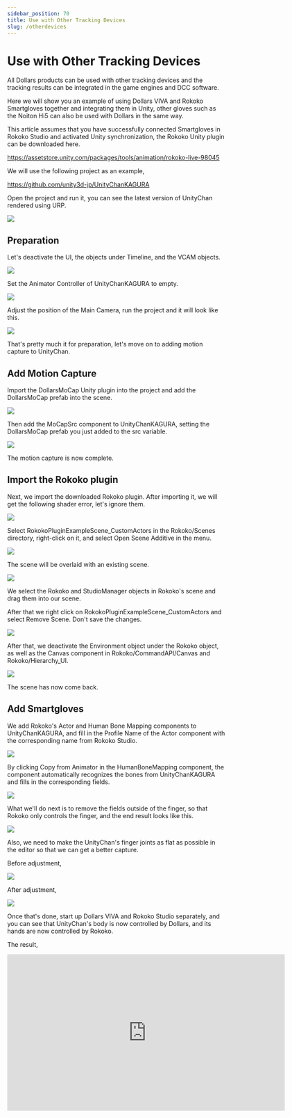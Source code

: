 ```yaml
---
sidebar_position: 70
title: Use with Other Tracking Devices
slug: /otherdevices
---
```


# Use with Other Tracking Devices

All Dollars products can be used with other tracking devices and the tracking results can be integrated in the game engines and DCC software.

Here we will show you an example of using Dollars VIVA and Rokoko Smartgloves together and integrating them in Unity, other gloves such as the Noiton Hi5 can also be used with Dollars in the same way.

This article assumes that you have successfully connected Smartgloves in Rokoko Studio and activated Unity synchronization, the Rokoko Unity plugin can be downloaded here.

https://assetstore.unity.com/packages/tools/animation/rokoko-live-98045

We will use the following project as an example,

https://github.com/unity3d-jp/UnityChanKAGURA

Open the project and run it, you can see the latest version of UnityChan rendered using URP.

![](../img/image.png#center)

## Preparation

Let's deactivate the UI, the objects under Timeline, and the VCAM objects.

![](../img/image2.png#center)

Set the Animator Controller of UnityChanKAGURA to empty.

![](../img/image3.png#center)

Adjust the position of the Main Camera, run the project and it will look like this.

![](../img/image4.png#center)

That's pretty much it for preparation, let's move on to adding motion capture to UnityChan.

## Add Motion Capture

Import the DollarsMoCap Unity plugin into the project and add the DollarsMoCap prefab into the scene.

![](../img/image5.png#center)

Then add the MoCapSrc component to UnityChanKAGURA, setting the DollarsMoCap prefab you just added to the src variable.

![](../img/image6.png#center)

The motion capture is now complete.

## Import the Rokoko plugin

Next, we import the downloaded Rokoko plugin. After importing it, we will get the following shader error, let's ignore them.

![](../img/image7.png#center)

Select RokokoPluginExampleScene_CustomActors in the Rokoko/Scenes directory, right-click on it, and select Open Scene Additive in the menu.

![](../img/image8.png#center)

The scene will be overlaid with an existing scene.

![](../img/image9.png#center)

We select the Rokoko and StudioManager objects in Rokoko's scene and drag them into our scene.

After that we right click on RokokoPluginExampleScene_CustomActors and select Remove Scene. Don't save the changes.

![](../img/image10.png#center)

After that, we deactivate the Environment object under the Rokoko object, as well as the Canvas component in Rokoko/CommandAPI/Canvas and Rokoko/Hierarchy_UI.

![](../img/image11.png#center)

The scene has now come back.

## Add Smartgloves

We add Rokoko's Actor and Human Bone Mapping components to UnityChanKAGURA, and fill in the Profile Name of the Actor component with the corresponding name from Rokoko Studio.

![](../img/image12.png#center)

By clicking Copy from Animator in the HumanBoneMapping component, the component automatically recognizes the bones from UnityChanKAGURA and fills in the corresponding fields.

![](../img/image13.png#center)

What we'll do next is to remove the fields outside of the finger, so that Rokoko only controls the finger, and the end result looks like this.

![](../img/image14.png#center)

Also, we need to make the UnityChan's finger joints as flat as possible in the editor so that we can get a better capture.

Before adjustment,

![](../img/image15.png#center)

After adjustment,

![](../img/image16.png#center)

Once that's done, start up Dollars VIVA and Rokoko Studio separately, and you can see that UnityChan's body is now controlled by Dollars, and its hands are now controlled by Rokoko.

The result,

<iframe width="640" height="360" src="https://www.youtube.com/embed/YifUK3P_7h0?si=uTrddXNoAwcF1KMC" title="YouTube video player" frameborder="0" allow="accelerometer; autoplay; clipboard-write; encrypted-media; gyroscope; picture-in-picture; web-share" allowfullscreen></iframe>
